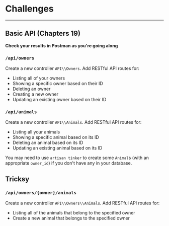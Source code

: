# Challenges

---

## Basic API (Chapters 19)

**Check your results in Postman as you're going along**

### `/api/owners`

Create a new controller `API\\Owners`. Add RESTful API routes for:

- Listing all of your owners
- Showing a specific owner based on their ID
- Deleting an owner
- Creating a new owner
- Updating an existing owner based on their ID


### `/api/animals`

Create a new controller `API\\Animals`. Add RESTful API routes for:

- Listing all your animals
- Showing a specific animal based on its ID
- Deleting an animal based on its ID
- Updating an existing animal based on its ID

You may need to use `artisan tinker` to create some `Animal`s (with an appropriate `owner_id`) if you don't have any in your database.


## Tricksy

### `/api/owners/{owner}/animals`

Create a new controller `API\\Owners\\Animals`. Add RESTful API routes for:

- Listing all of the animals that belong to the specified owner
- Create a new animal that belongs to the specified owner
